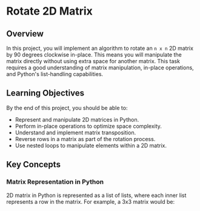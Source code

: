 # Rotate 2D Matrix

## Overview

In this project, you will implement an algorithm to rotate an `n x n` 2D matrix by 90 degrees clockwise in-place. This means you will manipulate the matrix directly without using extra space for another matrix. This task requires a good understanding of matrix manipulation, in-place operations, and Python's list-handling capabilities.

## Learning Objectives

By the end of this project, you should be able to:

- Represent and manipulate 2D matrices in Python.
- Perform in-place operations to optimize space complexity.
- Understand and implement matrix transposition.
- Reverse rows in a matrix as part of the rotation process.
- Use nested loops to manipulate elements within a 2D matrix.

## Key Concepts


### Matrix Representation in Python

2D matrix in Python is represented as a list of lists, where each inner list represents a row in the matrix. For example, a 3x3 matrix would be:
